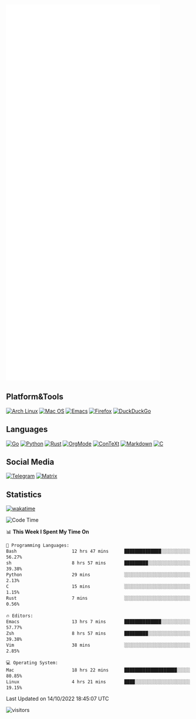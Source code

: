 ![Metrics](https://github.com/SteamedFish/SteamedFish/blob/master/github-metrics.svg)

## Platform&Tools

[![Arch Linux](https://img.shields.io/badge/ArchLinux-1793D1?logo=arch-linux&logoColor=fff&style=flat-square)](https://archlinux.org/)
[![Mac OS](https://img.shields.io/badge/MacOS-000000?style=flat-square&logo=macos&logoColor=F0F0F0)](https://www.apple.com/macos/)
[![Emacs](https://img.shields.io/badge/Emacs-%237F5AB6.svg?&style=flat-square&logo=gnu-emacs&logoColor=white)](https://www.gnu.org/software/emacs/)
[![Firefox](https://img.shields.io/badge/Firefox-FF7139?style=flat-square&logo=Firefox-Browser&logoColor=white)](https://firefox.com/)
[![DuckDuckGo](https://img.shields.io/badge/DuckDuckGo-DE5833?style=flat-square&logo=DuckDuckGo&logoColor=white)](https://duckduckgo.com/)

## Languages

[![Go](https://img.shields.io/badge/Golang-%2300ADD8.svg?style=flat-square&logo=go&logoColor=white)](https://golang.org/)
[![Python](https://img.shields.io/badge/Python-3670A0?style=flat-square&logo=python&logoColor=ffdd54)](https://www.python.org/)
[![Rust](https://img.shields.io/badge/Rust-%23000000.svg?style=flat-square&logo=rust&logoColor=white)](https://www.rust-lang.org/)
[![OrgMode](https://img.shields.io/badge/OrgMode-%23000000.svg?style=flat-square&logo=org&logoColor=white)](https://orgmode.org/)
[![ConTeXt](https://img.shields.io/badge/ConTeXt-%23008080.svg?style=flat-square&logo=latex&logoColor=white)](https://contextgarden.net/)
[![Markdown](https://img.shields.io/badge/MarkDown-%23000000.svg?style=flat-square&logo=markdown&logoColor=white)](https://daringfireball.net/projects/markdown/)
[![C](https://img.shields.io/badge/C-%2300599C.svg?style=flat-square&logo=c&logoColor=white)](https://www.iso.org/standard/74528.html)

## Social Media
[![Telegram](https://img.shields.io/badge/SteamedFish-2CA5E0?style=social&logo=telegram&logoColor=white)](https://t.me/SteamedFish)
[![Matrix](https://img.shields.io/badge/SteamedFish-2CA5E0?style=social&logo=matrix&logoColor=black)](https://matrix.to/#/@i:steamedfish.org)

## Statistics
[![wakatime](https://wakatime.com/badge/user/168280d6-fcf2-4b4f-ad3a-dc4612f35b38.svg)](https://wakatime.com/@168280d6-fcf2-4b4f-ad3a-dc4612f35b38)

<!--START_SECTION:waka-->
![Code Time](http://img.shields.io/badge/Code%20Time-2%2C063%20hrs%2049%20mins-blue)

📊 **This Week I Spent My Time On** 

```text
💬 Programming Languages: 
Bash                     12 hrs 47 mins      ██████████████░░░░░░░░░░░   56.27% 
sh                       8 hrs 57 mins       █████████░░░░░░░░░░░░░░░░   39.38% 
Python                   29 mins             ░░░░░░░░░░░░░░░░░░░░░░░░░   2.13% 
C                        15 mins             ░░░░░░░░░░░░░░░░░░░░░░░░░   1.15% 
Rust                     7 mins              ░░░░░░░░░░░░░░░░░░░░░░░░░   0.56%

🔥 Editors: 
Emacs                    13 hrs 7 mins       ██████████████░░░░░░░░░░░   57.77% 
Zsh                      8 hrs 57 mins       █████████░░░░░░░░░░░░░░░░   39.38% 
Vim                      38 mins             ░░░░░░░░░░░░░░░░░░░░░░░░░   2.85%

💻 Operating System: 
Mac                      18 hrs 22 mins      ████████████████████░░░░░   80.85% 
Linux                    4 hrs 21 mins       ████░░░░░░░░░░░░░░░░░░░░░   19.15%

```


 Last Updated on 14/10/2022 18:45:07 UTC
<!--END_SECTION:waka-->

![visitors](https://visitor-badge.laobi.icu/badge?page_id=SteamedFish.SteamedFish)
